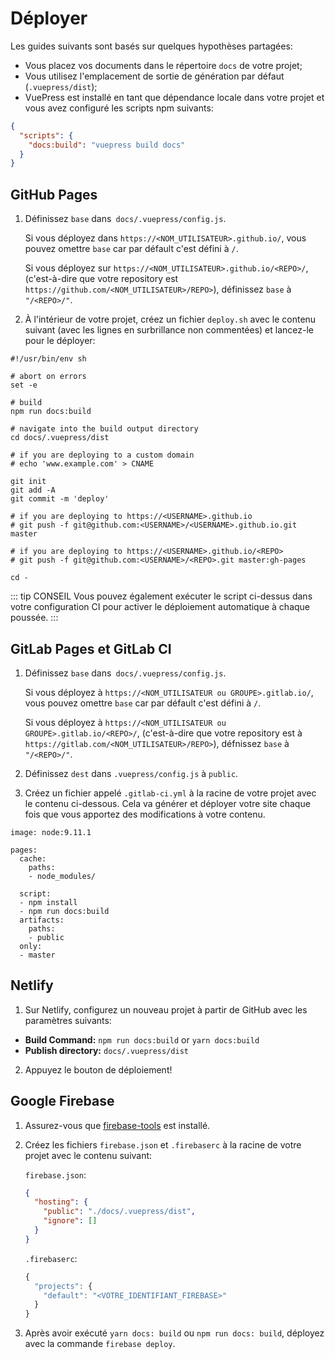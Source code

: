 # Déployer

Les guides suivants sont basés sur quelques hypothèses partagées:

- Vous placez vos documents dans le répertoire `docs` de votre projet;
- Vous utilisez l'emplacement de sortie de génération par défaut (`.vuepress/dist`);
- VuePress est installé en tant que dépendance locale dans votre projet et vous avez configuré les scripts npm suivants:

``` json
{
  "scripts": {
    "docs:build": "vuepress build docs"
  }
}
```

## GitHub Pages

1. Définissez `base` dans` docs/.vuepress/config.js`.

   Si vous déployez dans `https://<NOM_UTILISATEUR>.github.io/`, vous pouvez omettre `base` car par défault c'est défini à `/`.

   Si vous déployez sur `https://<NOM_UTILISATEUR>.github.io/<REPO>/`, (c'est-à-dire que votre repository est `https://github.com/<NOM_UTILISATEUR>/REPO>`), définissez `base` à `"/<REPO>/"`.

2. À l'intérieur de votre projet, créez un fichier `deploy.sh` avec le contenu suivant (avec les lignes en surbrillance non commentées) et lancez-le pour le déployer:

``` bash{13,20,23}
#!/usr/bin/env sh

# abort on errors
set -e

# build
npm run docs:build

# navigate into the build output directory
cd docs/.vuepress/dist

# if you are deploying to a custom domain
# echo 'www.example.com' > CNAME

git init
git add -A
git commit -m 'deploy'

# if you are deploying to https://<USERNAME>.github.io
# git push -f git@github.com:<USERNAME>/<USERNAME>.github.io.git master

# if you are deploying to https://<USERNAME>.github.io/<REPO>
# git push -f git@github.com:<USERNAME>/<REPO>.git master:gh-pages

cd -
```

::: tip CONSEIL
Vous pouvez également exécuter le script ci-dessus dans votre configuration CI pour activer le déploiement automatique à chaque poussée.
:::

## GitLab Pages et GitLab CI

1. Définissez `base` dans` docs/.vuepress/config.js`.

   Si vous déployez à `https://<NOM_UTILISATEUR ou GROUPE>.gitlab.io/`, vous pouvez omettre `base` car par défault c'est défini à `/`.

   Si vous déployez à `https://<NOM_UTILISATEUR ou GROUPE>.gitlab.io/<REPO>/`, (c'est-à-dire que votre repository est à `https://gitlab.com/<NOM_UTILISATEUR>/REPO>`), défnissez `base` à `"/<REPO>/"`.

2. Définissez `dest` dans `.vuepress/config.js` à `public`.

3. Créez un fichier appelé `.gitlab-ci.yml` à la racine de votre projet avec le contenu ci-dessous. Cela va générer et déployer votre site chaque fois que vous apportez des modifications à votre contenu.

```
image: node:9.11.1

pages:
  cache:
    paths:
    - node_modules/

  script:
  - npm install
  - npm run docs:build
  artifacts:
    paths:
    - public
  only:
  - master
```


## Netlify

1. Sur Netlify, configurez un nouveau projet à partir de GitHub avec les paramètres suivants:

  - **Build Command:** `npm run docs:build` or `yarn docs:build`
  - **Publish directory:** `docs/.vuepress/dist`

2. Appuyez le bouton de déploiement!

## Google Firebase

1. Assurez-vous que [firebase-tools](https://www.npmjs.com/package/firebase-tools) est installé.

2. Créez les fichiers `firebase.json` et `.firebaserc` à la racine de votre projet avec le contenu suivant:

   `firebase.json`:
   ```json
   {
     "hosting": {
       "public": "./docs/.vuepress/dist",
       "ignore": []
     }
   }
   ```

   `.firebaserc`:
   ```js
   {
     "projects": {
       "default": "<VOTRE_IDENTIFIANT_FIREBASE>"
     }
   }
   ```

3. Après avoir exécuté `yarn docs: build` ou `npm run docs: build`, déployez avec la commande `firebase deploy`.
